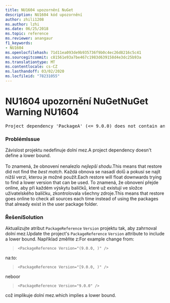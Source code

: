 ```yaml
---
title: NU1604 upozornění NuGet
description: NU1604 kód upozornění
author: zhili1208
ms.author: lzhi
ms.date: 06/25/2018
ms.topic: reference
ms.reviewer: anangaur
f1_keywords:
- NU1604
ms.openlocfilehash: 71d11ea093de9b935736f9b0c4ec26d8216c5c41
ms.sourcegitcommit: c81561e93a7be467c1983d639158d4e3dc25b93a
ms.translationtype: MT
ms.contentlocale: cs-CZ
ms.lasthandoff: 03/02/2020
ms.locfileid: "78231055"
---
```

# <a name="nuget-warning-nu1604"></a><span data-ttu-id="c5581-103">NU1604 upozornění NuGet</span><span class="sxs-lookup"><span data-stu-id="c5581-103">NuGet Warning NU1604</span></span>

<pre>Project dependency 'PackageA' (&lt;= 9.0.0) does not contain an inclusive lower bound. Include a lower bound in the dependency version to ensure consistent restore results.</pre>

### <a name="issue"></a><span data-ttu-id="c5581-104">Problém</span><span class="sxs-lookup"><span data-stu-id="c5581-104">Issue</span></span>
<span data-ttu-id="c5581-105">Závislost projektu nedefinuje dolní mez.</span><span class="sxs-lookup"><span data-stu-id="c5581-105">A project dependency doesn't define a lower bound.</span></span><br/><br/><span data-ttu-id="c5581-106">To znamená, že obnovení nenalezlo *nejlepší shodu*.</span><span class="sxs-lookup"><span data-stu-id="c5581-106">This means that restore did not find the *best match*.</span></span> <span data-ttu-id="c5581-107">Každá obnova se nasadí dolů a pokusí se najít nižší verzi, kterou je možné použít.</span><span class="sxs-lookup"><span data-stu-id="c5581-107">Each restore will float downwards trying to find a lower version that can be used.</span></span> <span data-ttu-id="c5581-108">To znamená, že obnovení přejde online, aby při každém výskytu balíčků, které už existují ve složce uživatelského balíčku, zkontrolovala všechny zdroje.</span><span class="sxs-lookup"><span data-stu-id="c5581-108">This means that restore goes online to check all sources each time instead of using the packages that already exist in the user package folder.</span></span>

### <a name="solution"></a><span data-ttu-id="c5581-109">Řešení</span><span class="sxs-lookup"><span data-stu-id="c5581-109">Solution</span></span>
<span data-ttu-id="c5581-110">Aktualizujte atribut `PackageReference` `Version` projektu tak, aby zahrnoval dolní mez.</span><span class="sxs-lookup"><span data-stu-id="c5581-110">Update the project's `PackageReference` `Version` attribute to include a lower bound.</span></span>
<span data-ttu-id="c5581-111">Například změňte z:</span><span class="sxs-lookup"><span data-stu-id="c5581-111">For example change from:</span></span>

> `<PackageReference Version="(9.0.0, )" />`

<span data-ttu-id="c5581-112">na:</span><span class="sxs-lookup"><span data-stu-id="c5581-112">to:</span></span>

> `<PackageReference Version="[9.0.0, )" />`

<span data-ttu-id="c5581-113">nebo</span><span class="sxs-lookup"><span data-stu-id="c5581-113">or</span></span>

> `<PackageReference Version="9.0.0" />`

<span data-ttu-id="c5581-114">což implikuje dolní mez.</span><span class="sxs-lookup"><span data-stu-id="c5581-114">which implies a lower bound.</span></span>
